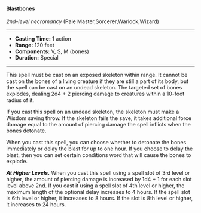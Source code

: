 #### Blastbones
*2nd-level necromancy* (Pale Master,Sorcerer,Warlock,Wizard)
___
- **Casting Time:** 1 action
- **Range:** 120 feet
- **Components:** V, S, M (bones)
- **Duration:** Special
---
This spell must be cast on an exposed skeleton within range. It cannot be cast on the bones of a living creature if they are still a part of its body, but the spell can be cast on an undead skeleton. The targeted set of bones explodes, dealing 2d4 + 2 piercing damage to creatures within a 10-foot radius of it.

If you cast this spell on an undead skeleton, the skeleton must make a Wisdom saving throw. If the skeleton fails the save, it takes additional force damage equal to the amount of piercing damage the spell inflicts when the bones detonate.

When you cast this spell, you can choose whether to detonate the bones immediately or delay the blast for up to one hour. If you choose to delay the blast, then you can set certain conditions word that will cause the bones to explode.

***At Higher Levels.***  When you cast this spell using a spell slot of 3rd level or higher, the amount of piercing damage is increased by 1d4 + 1 for each slot level above 2nd. If you cast it using a spell slot of 4th level or higher, the maximum length of the optional delay increases to 4 hours. If the spell slot is 6th level or higher, it increases to 8 hours. If the slot is 8th level or higher, it increases to 24 hours.
